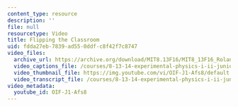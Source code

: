 ```yaml
---
content_type: resource
description: ''
file: null
resourcetype: Video
title: Flipping the Classroom
uid: fdda27eb-7839-ad55-0ddf-c8f42f7c8747
video_files:
  archive_url: https://archive.org/download/MIT8.13F16/MIT8_13F16_Roland_Flipping_the_Classroom_300k.mp4
  video_captions_file: /courses/8-13-14-experimental-physics-i-ii-junior-lab-fall-2016-spring-2017/16f7e647798b5c5ea332afd7893f33d8_3032008.vtt
  video_thumbnail_file: https://img.youtube.com/vi/OIF-J1-Afs8/default.jpg
  video_transcript_file: /courses/8-13-14-experimental-physics-i-ii-junior-lab-fall-2016-spring-2017/619a5d6cb8d4ffa40007d2d3d94ec0b3_3032008.pdf
video_metadata:
  youtube_id: OIF-J1-Afs8
---
```

